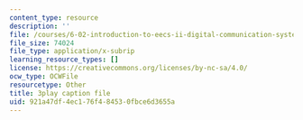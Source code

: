 ```yaml
---
content_type: resource
description: ''
file: /courses/6-02-introduction-to-eecs-ii-digital-communication-systems-fall-2012/921a47df4ec176f484530fbce6d3655a_HkmAT9eVYSo.srt
file_size: 74024
file_type: application/x-subrip
learning_resource_types: []
license: https://creativecommons.org/licenses/by-nc-sa/4.0/
ocw_type: OCWFile
resourcetype: Other
title: 3play caption file
uid: 921a47df-4ec1-76f4-8453-0fbce6d3655a
---
```

